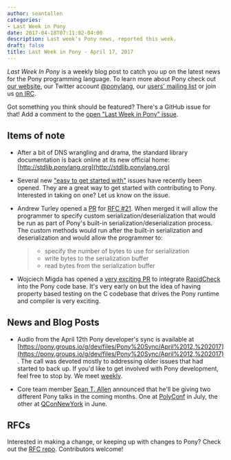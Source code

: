 ```yaml
---
author: seantallen
categories:
- Last Week in Pony
date: 2017-04-18T07:11:02-04:00
description: Last week's Pony news, reported this week.
draft: false
title: Last Week in Pony - April 17, 2017
---
```


_Last Week In Pony_ is a weekly blog post to catch you up on the latest news for the Pony programming language. To learn more about Pony check out [our website](ponylang.io), our Twitter account [@ponylang](https://twitter.com/ponylang), our [users' mailing list](https://pony.groups.io/g/user) or join us [on IRC](https://webchat.freenode.net/?channels=%23ponylang). 

Got something you think should be featured? There's a GitHub issue for that! Add a comment to the [open "Last Week in Pony" issue](https://github.com/ponylang/ponylang.github.io/issues?q=is%3Aissue+is%3Aopen+label%3Alast-week-in-pony).
<!--more-->


## Items of note

- After a bit of DNS wrangling and drama, the standard library documentation is back online at its new official home: [http://stdlib.ponylang.org](http://stdlib.ponylang.org)

- Several new ["easy to get started with"](https://github.com/ponylang/ponyc/issues?q=is:issue+is:open+label:%22difficulty:+1+-+easy%22) issues have recently been opened. They are a great way to get started with contributing to Pony. Interested in taking on one? Let us know on the issue.

- Andrew Turley opened a [PR](https://github.com/ponylang/ponyc/pull/1839) for [RFC #21](https://github.com/ponylang/rfcs/blob/master/text/0021-custom-serialization.md). When merged it will allow the programmer to specify custom serialization/deserialization that would be run as part of Pony's built-in serialization/deserialization process. The custom methods would run after the built-in serialization and deserialization and would allow the programmer to:

  > - specify the number of bytes to use for serialization
  > - write bytes to the serialization buffer
  > - read bytes from the serialization buffer

- Wojciech Migda has opened a [very exciting PR](https://github.com/ponylang/ponyc/pull/1840) to integrate [RapidCheck](https://github.com/emil-e/rapidcheck) into the Pony code base. It's very early on but the idea of having property based testing on the C codebase that drives the Pony runtime and compiler is very exciting.

## News and Blog Posts
  
- Audio from the April 12th Pony developer's sync is available at [https://pony.groups.io/g/dev/files/Pony%20Sync/April%2012,%202017](https://pony.groups.io/g/dev/files/Pony%20Sync/April%2012,%202017). The call was devoted mostly to addressing older issues that had started to back up. If you'd like to get involved with Pony development, feel free to stop by. We meet [weekly](https://pony.groups.io/g/dev/calendar).

- Core team member [Sean T. Allen](https://twitter.com/seantallen) announced that he'll be giving two different Pony talks in the coming months. One at [PolyConf](https://polyconf.com) in July, the other at [QConNewYork](https://qconnewyork.com/ny2017/presentation/pony-fintech-experience-report) in June.

## RFCs

Interested in making a change, or keeping up with changes to Pony? Check out the [RFC repo](https://github.com/ponylang/rfcs). Contributors welcome!
